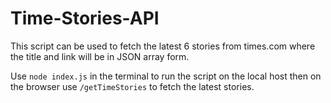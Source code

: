 # Time-Stories-API

 This script can be used to fetch the latest 6 stories from times.com where the title and link will be in JSON array form.

 Use `node index.js` in the terminal to run the script on the local host then on the browser use `/getTimeStories` to fetch the latest stories. 